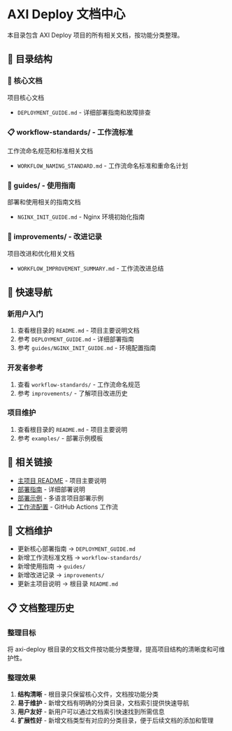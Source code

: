 # AXI Deploy 文档中心

本目录包含 AXI Deploy 项目的所有相关文档，按功能分类整理。

## 📁 目录结构

### 📖 核心文档
项目核心文档

- `DEPLOYMENT_GUIDE.md` - 详细部署指南和故障排查

### 📋 workflow-standards/ - 工作流标准
工作流命名规范和标准相关文档

- `WORKFLOW_NAMING_STANDARD.md` - 工作流命名标准和重命名计划

### 🔧 guides/ - 使用指南
部署和使用相关的指南文档

- `NGINX_INIT_GUIDE.md` - Nginx 环境初始化指南

### 🚀 improvements/ - 改进记录
项目改进和优化相关文档

- `WORKFLOW_IMPROVEMENT_SUMMARY.md` - 工作流改进总结

## 📖 快速导航

### 新用户入门
1. 查看根目录的 `README.md` - 项目主要说明文档
2. 参考 `DEPLOYMENT_GUIDE.md` - 详细部署指南
3. 参考 `guides/NGINX_INIT_GUIDE.md` - 环境配置指南

### 开发者参考
1. 查看 `workflow-standards/` - 工作流命名规范
2. 参考 `improvements/` - 了解项目改进历史

### 项目维护
1. 查看根目录的 `README.md` - 项目主要说明
2. 参考 `examples/` - 部署示例模板

## 🔗 相关链接

- [主项目 README](../README.md) - 项目主要说明
- [部署指南](DEPLOYMENT_GUIDE.md) - 详细部署说明
- [部署示例](../examples/) - 多语言项目部署示例
- [工作流配置](../.github/workflows/) - GitHub Actions 工作流

## 📝 文档维护

- 更新核心部署指南 → `DEPLOYMENT_GUIDE.md`
- 新增工作流标准文档 → `workflow-standards/`
- 新增使用指南 → `guides/`
- 新增改进记录 → `improvements/`
- 更新主项目说明 → 根目录 `README.md`

## 📋 文档整理历史

### 整理目标
将 axi-deploy 根目录的文档文件按功能分类整理，提高项目结构的清晰度和可维护性。

### 整理效果
1. **结构清晰** - 根目录只保留核心文件，文档按功能分类
2. **易于维护** - 新增文档有明确的分类目录，文档索引提供快速导航
3. **用户友好** - 新用户可以通过文档索引快速找到所需信息
4. **扩展性好** - 新增文档类型有对应的分类目录，便于后续文档的添加和管理 